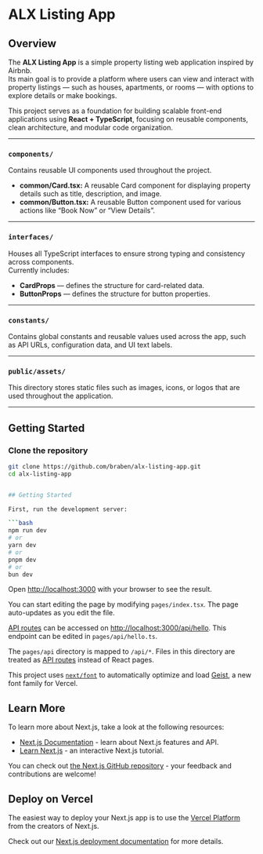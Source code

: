 # ALX Listing App

## Overview

The **ALX Listing App** is a simple property listing web application inspired by Airbnb.  
Its main goal is to provide a platform where users can view and interact with property listings — such as houses, apartments, or rooms — with options to explore details or make bookings.

This project serves as a foundation for building scalable front-end applications using **React + TypeScript**, focusing on reusable components, clean architecture, and modular code organization.

---

### `components/`

Contains reusable UI components used throughout the project.

- **common/Card.tsx:** A reusable Card component for displaying property details such as title, description, and image.
- **common/Button.tsx:** A reusable Button component used for various actions like “Book Now” or “View Details”.

---

### `interfaces/`

Houses all TypeScript interfaces to ensure strong typing and consistency across components.  
Currently includes:

- **CardProps** — defines the structure for card-related data.
- **ButtonProps** — defines the structure for button properties.

---

### `constants/`

Contains global constants and reusable values used across the app, such as API URLs, configuration data, and UI text labels.

---

### `public/assets/`

This directory stores static files such as images, icons, or logos that are used throughout the application.

---

## Getting Started

### Clone the repository

````bash
git clone https://github.com/braben/alx-listing-app.git
cd alx-listing-app


## Getting Started

First, run the development server:

```bash
npm run dev
# or
yarn dev
# or
pnpm dev
# or
bun dev
````

Open [http://localhost:3000](http://localhost:3000) with your browser to see the result.

You can start editing the page by modifying `pages/index.tsx`. The page auto-updates as you edit the file.

[API routes](https://nextjs.org/docs/pages/building-your-application/routing/api-routes) can be accessed on [http://localhost:3000/api/hello](http://localhost:3000/api/hello). This endpoint can be edited in `pages/api/hello.ts`.

The `pages/api` directory is mapped to `/api/*`. Files in this directory are treated as [API routes](https://nextjs.org/docs/pages/building-your-application/routing/api-routes) instead of React pages.

This project uses [`next/font`](https://nextjs.org/docs/pages/building-your-application/optimizing/fonts) to automatically optimize and load [Geist](https://vercel.com/font), a new font family for Vercel.

## Learn More

To learn more about Next.js, take a look at the following resources:

- [Next.js Documentation](https://nextjs.org/docs) - learn about Next.js features and API.
- [Learn Next.js](https://nextjs.org/learn-pages-router) - an interactive Next.js tutorial.

You can check out [the Next.js GitHub repository](https://github.com/vercel/next.js) - your feedback and contributions are welcome!

## Deploy on Vercel

The easiest way to deploy your Next.js app is to use the [Vercel Platform](https://vercel.com/new?utm_medium=default-template&filter=next.js&utm_source=create-next-app&utm_campaign=create-next-app-readme) from the creators of Next.js.

Check out our [Next.js deployment documentation](https://nextjs.org/docs/pages/building-your-application/deploying) for more details.

